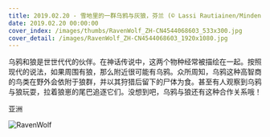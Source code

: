 ```yaml
---
title: 2019.02.20 - 雪地里的一群乌鸦与灰狼，芬兰 (© Lassi Rautiainen/Minden Pictures)
date: 2019.02.20 00:00:00
cover_index: /images/thumbs/RavenWolf_ZH-CN4544068603_533x300.jpg
cover_detail: /images/RavenWolf_ZH-CN4544068603_1920x1080.jpg
---
```


乌鸦和狼是世世代代的伙伴。在神话传说中，这两个物种经常被描绘在一起。按照现代的说法，如果周围有狼，那么附近很可能有乌鸦。众所周知，乌鸦这种高智商的鸟类在野外会依附于狼群，并以其狩猎后留下的尸体为食。甚至有人观察到乌鸦与狼玩耍，拉着狼崽的尾巴追逐它们。没想到吧，乌鸦与狼还有这种合作关系哦！

亚洲

![RavenWolf](/images/RavenWolf_ZH-CN4544068603_1920x1080.jpg)
